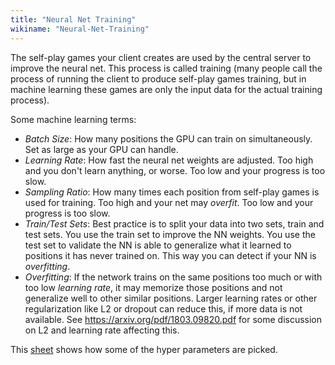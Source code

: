 ```yaml
---
title: "Neural Net Training"
wikiname: "Neural-Net-Training"
---
```

The self-play games your client creates are used by the central server to improve the neural net. This process is called training (many people call the process of running the client to produce self-play games training, but in machine learning these games are only the input data for the actual training process). 

Some machine learning terms:
* _Batch Size_: How many positions the GPU can train on simultaneously. Set as large as your GPU can handle.
* _Learning Rate_: How fast the neural net weights are adjusted. Too high and you don't learn anything, or worse. Too low and your progress is too slow.
* _Sampling Ratio_: How many times each position from self-play games is used for training. Too high and your net may _overfit_. Too low and your progress is too slow.
* _Train/Test Sets_: Best practice is to split your data into two sets, train and test sets. You use the train set to improve the NN weights. You use the test set to validate the NN is able to generalize what it learned to positions it has never trained on. This way you can detect if your NN is _overfitting_.
* _Overfitting_: If the network trains on the same positions too much or with too low _learning rate_, it may memorize those positions and not generalize well to other similar positions. Larger learning rates or other regularization like L2 or dropout can reduce this, if more data is not available. See https://arxiv.org/pdf/1803.09820.pdf for some discussion on L2 and learning rate affecting this.


This [sheet](https://docs.google.com/spreadsheets/d/13MTxsCvLBkc7luOKU3iFFP_JcPjcfg4esU_63Ka5tmY/edit?usp=sharing) shows how some of the hyper parameters are picked.

